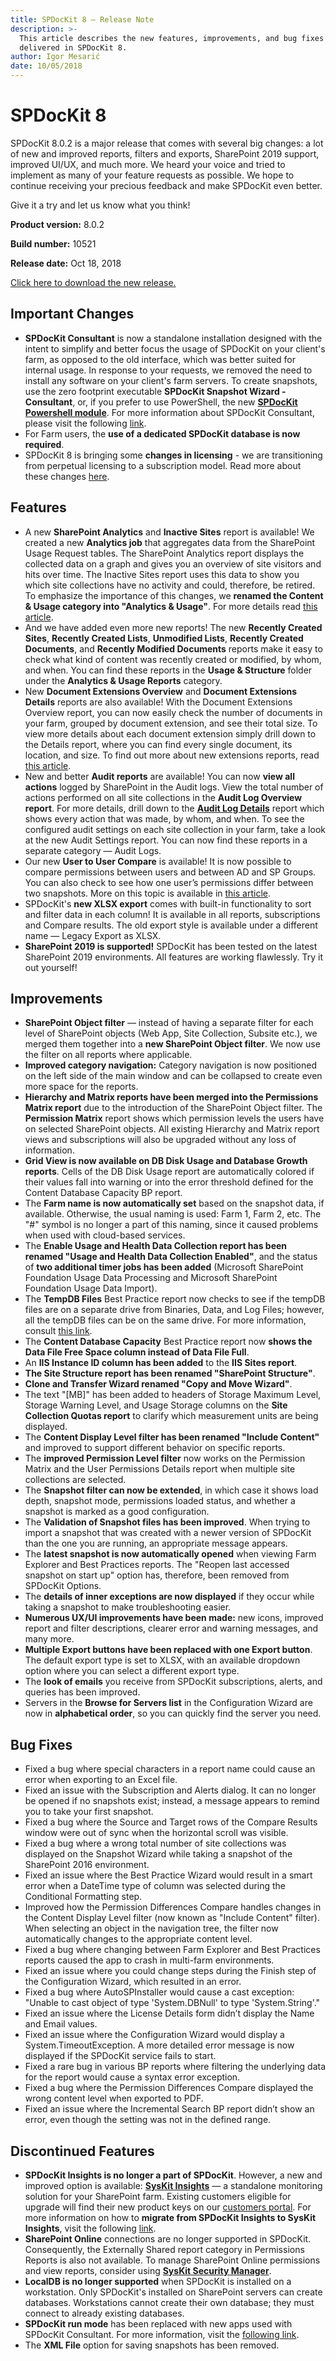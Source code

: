 ```yaml
---
title: SPDocKit 8 — Release Note
description: >-
  This article describes the new features, improvements, and bug fixes that are
  delivered in SPDocKit 8.
author: Igor Mesarić
date: 10/05/2018
---
```


# SPDocKit 8

SPDocKit 8.0.2 is a major release that comes with several big changes: a lot of new and improved reports, filters and exports, SharePoint 2019 support, improved UI/UX, and much more. We heard your voice and tried to implement as many of your feature requests as possible. We hope to continue receiving your precious feedback and make SPDocKit even better.

Give it a try and let us know what you think!

**Product version:** 8.0.2

**Build number:** 10521

**Release date:** Oct 18, 2018

[Click here to download the new release.](https://www.syskit.com/products/spdockit/download/)

## Important Changes

* **SPDocKit Consultant** is now a standalone installation designed with the intent to simplify and better focus the usage of SPDocKit on your client's farm, as opposed to the old interface, which was better suited for internal usage. In response to your requests, we removed the need to install any software on your client's farm servers. To create snapshots, use the zero footprint executable **SPDocKit Snapshot Wizard - Consultant**, or, if you prefer to use PowerShell, the new [**SPDocKit Powershell module**](https://www.powershellgallery.com/packages/SysKit.SPDocKit.PS). For more information about SPDocKit Consultant, please visit the following [link](https://docs.syskit.com/spconsultant/v8/product-updates/spconsultant-release-note-8/).
* For Farm users, the **use of a dedicated SPDocKit database is now required**. 
* SPDocKit 8 is bringing some **changes in licensing** - we are transitioning from perpetual licensing to a subscription model. Read more about these changes [here](https://blog.syskit.com/spdockit-v8-licensing-changes).

## Features

* A new **SharePoint Analytics** and **Inactive Sites** report is available! We created a new **Analytics job** that aggregates data from the SharePoint Usage Request tables. The SharePoint Analytics report displays the collected data on a graph and gives you an overview of site visitors and hits over time. The Inactive Sites report uses this data to show you which site collections have no activity and could, therefore, be retired. To emphasize the importance of this changes, we **renamed the Content & Usage category into "Analytics & Usage"**. For more details read [this article](https://blog.syskit.com/analytics-in-sharepoint-on-premises).
* And we have added even more new reports! The new **Recently Created Sites**, **Recently Created Lists**, **Unmodified Lists**, **Recently Created Documents**, and **Recently Modified Documents** reports make it easy to check what kind of content was recently created or modified, by whom, and when. You can find these reports in the **Usage & Structure** folder under the **Analytics & Usage Reports** category.
* New **Document Extensions Overview** and **Document Extensions Details** reports are also available! With the Document Extensions Overview report, you can now easily check the number of documents in your farm, grouped by document extension, and see their total size. To view more details about each document extension simply drill down to the Details report, where you can find every single document, its location, and size. To find out more about new extensions reports, read [this article](https://docs.syskit.com/spdockit/v8/explore-reports-and-create-documentation/analytics-and-usage-reports/document-extensions-reports).
* New and better **Audit reports** are available! You can now **view all actions** logged by SharePoint in the Audit logs. View the total number of actions performed on all site collections in the **Audit Log Overview report**. For more details, drill down to the [**Audit Log Details**](https://docs.syskit.com/spdockit/v8/explore-reports-and-create-documentation/audit-reports/audit-log-details) report which shows every action that was made, by whom, and when. To see the configured audit settings on each site collection in your farm, take a look at the new Audit Settings report. You can now find these reports in a separate category — Audit Logs.
* Our new **User to User Compare** is available! It is now possible to compare permissions between users and between AD and SP Groups. You can also check to see how one user’s permissions differ between two snapshots. More on this topic is available in [this article](../compare-sharepoint-configurations/compare-sharepoint-permissions.md).
* SPDocKit's **new XLSX export** comes with built-in functionality to sort and filter data in each column! It is available in all reports, subscriptions and Compare results. The old export style is available under a different name — Legacy Export as XLSX.
* **SharePoint 2019 is supported!** SPDocKit has been tested on the latest SharePoint 2019 environments. All features are working flawlessly. Try it out yourself!

## Improvements

* **SharePoint Object filter** — instead of having a separate filter for each level of SharePoint objects \(Web App, Site Collection, Subsite etc.\), we merged them together into a **new SharePoint Object filter**. We now use the filter on all reports where applicable.
* **Improved category navigation:** Category navigation is now positioned on the left side of the main window and can be collapsed to create even more space for the reports.
* **Hierarchy and Matrix reports have been merged into the Permissions Matrix report** due to the introduction of the SharePoint Object filter. The **Permission Matrix** report shows which permission levels the users have on selected SharePoint objects. All existing Hierarchy and Matrix report views and subscriptions will also be upgraded without any loss of information.
* **Grid View is now available on DB Disk Usage and Database Growth reports**. Cells of the DB Disk Usage report are automatically colored if their values fall into warning or into the error threshold defined for the Content Database Capacity BP report.
* The **Farm name is now automatically set** based on the snapshot data, if available. Otherwise, the usual naming is used: Farm 1, Farm 2, etc. The "\#" symbol is no longer a part of this naming, since it caused problems when used with cloud-based services.
* The **Enable Usage and Health Data Collection report has been renamed "Usage and Health Data Collection Enabled"**, and the status of **two additional timer jobs has been added** \(Microsoft SharePoint Foundation Usage Data Processing and Microsoft SharePoint Foundation Usage Data Import\).
* The **TempDB Files** Best Practice report now checks to see if the tempDB files are on a separate drive from Binaries, Data, and Log Files; however, all the tempDB files can be on the same drive. For more information, consult [this link](https://docs.syskit.com/bp/v1/databases/tempdb/files/).
* The **Content Database Capacity** Best Practice report now **shows the Data File Free Space column instead of Data File Full**.
* An **IIS Instance ID column has been added** to the **IIS Sites report**.
* **The Site Structure report has been renamed "SharePoint Structure"**.
* **Clone and Transfer Wizard renamed "Copy and Move Wizard"**.
* The text "\[MB\]" has been added to headers of Storage Maximum Level, Storage Warning Level, and Usage Storage columns on the **Site Collection Quotas report** to clarify which measurement units are being displayed.
* The **Content Display Level filter has been renamed "Include Content"** and improved to support different behavior on specific reports.
* The **improved Permission Level filter** now works on the Permission Matrix and the User Permissions Details report when multiple site collections are selected.
* The **Snapshot filter can now be extended**, in which case it shows load depth, snapshot mode, permissions loaded status, and whether a snapshot is marked as a good configuration.
* The **Validation of Snapshot files has been improved**. When trying to import a snapshot that was created with a newer version of SPDocKit than the one you are running, an appropriate message appears.
* The **latest snapshot is now automatically opened** when viewing Farm Explorer and Best Practices reports. The "Reopen last accessed snapshot on start up" option has, therefore, been removed from SPDocKit Options.
* The **details of inner exceptions are now displayed** if they occur while taking a snapshot to make troubleshooting easier.
* **Numerous UX/UI improvements have been made:** new icons, improved report and filter descriptions, clearer error and warning messages, and many more.
* **Multiple Export buttons have been replaced with one Export button**. The default export type is set to XLSX, with an available dropdown option where you can select a different export type.
* The **look of emails** you receive from SPDocKit subscriptions, alerts, and queries has been improved.
* Servers in the **Browse for Servers list** in the Configuration Wizard are now in **alphabetical order**, so you can quickly find the server you need.

## Bug Fixes

* Fixed a bug where special characters in a report name could cause an error when exporting to an Excel file.
* Fixed an issue with the Subscription and Alerts dialog. It can no longer be opened if no snapshots exist; instead, a message appears to remind you to take your first snapshot.
* Fixed a bug where the Source and Target rows of the Compare Results window were out of sync when the horizontal scroll was visible.
* Fixed a bug where a wrong total number of site collections was displayed on the Snapshot Wizard while taking a snapshot of the SharePoint 2016 environment.
* Fixed an issue where the Best Practice Wizard would result in a smart error when a DateTime type of column was selected during the Conditional Formatting step.
* Improved how the Permission Differences Compare handles changes in the Content Display Level filter \(now known as "Include Content" filter\). When selecting an object in the navigation tree, the filter now automatically changes to the appropriate content level.
* Fixed a bug where changing between Farm Explorer and Best Practices reports caused the app to crash in multi-farm environments.
* Fixed an issue where you could change steps during the Finish step of the Configuration Wizard, which resulted in an error.
* Fixed a bug where AutoSPInstaller would cause a cast exception: "Unable to cast object of type 'System.DBNull' to type 'System.String'."
* Fixed an issue where the License Details form didn’t display the Name and Email values.
* Fixed an issue where the Configuration Wizard would display a System.TimeoutException. A more detailed error message is now displayed if the SPDocKit service fails to start.
* Fixed a rare bug in various BP reports where filtering the underlying data for the report would cause a syntax error exception.
* Fixed a bug where the Permission Differences Compare displayed the wrong content level when exported to PDF.
* Fixed an issue where the Incremental Search BP report didn’t show an error, even though the setting was not in the defined range.

## Discontinued Features

* **SPDocKit Insights is no longer a part of SPDocKit**. However, a new and improved option is available: [**SysKit Insights**](https://www.syskit.com/products/insights/) — a standalone monitoring solution for your SharePoint farm. Existing customers eligible for upgrade will find their new product keys on our [customers portal](https://my.syskit.com). For more information on how to **migrate from SPDocKit Insights to SysKit Insights**, visit the following [link](https://docs.syskit.com/spdockit/v8/faq/spdockit-insights-migration/).
* **SharePoint Online** connections are no longer supported in SPDocKit. Consequently, the Externally Shared report category in Permissions Reports is also not available. To manage SharePoint Online permissions and view reports, consider using [**SysKit Security Manager**](https://www.syskit.com/products/security-manager/).
* **LocalDB is no longer supported** when SPDocKit is installed on a workstation. Only SPDocKit's installed on SharePoint servers can create databases. Workstations cannot create their own database; they must connect to already existing databases.
* **SPDocKit run mode** has been replaced with new apps used with SPDocKit Consultant. For more information, visit the [following link](https://docs.syskit.com/spconsultant/v8/).
* The **XML File** option for saving snapshots has been removed.


